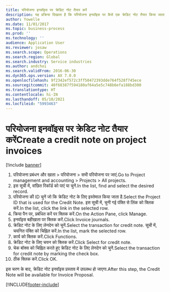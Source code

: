 ```yaml
---
title: परियोजना इनवॉइस पर क्रेडिट नोट तैयार करें
description: यह प्रक्रिया दिखाता है कि परियोजना इनवॉइस पर कैसे एक क्रेडिट नोट तैयार किया जाता है, जो पोस्ट किया जा चुका है.
author: Yowelle
ms.date: 11/01/2017
ms.topic: business-process
ms.prod: ''
ms.technology: ''
audience: Application User
ms.reviewer: josaw
ms.search.scope: Operations
ms.search.region: Global
ms.search.industry: Service industries
ms.author: andchoi
ms.search.validFrom: 2016-06-30
ms.dyn365.ops.version: AX 7.0.0
ms.openlocfilehash: 9f2342ef572c3ff50472393dde764f528f745ece
ms.sourcegitcommit: 40f68387f594180af64a5e5c748b6efa188bd300
ms.translationtype: HT
ms.contentlocale: hi-IN
ms.lasthandoff: 05/10/2021
ms.locfileid: "5993463"
---
```

# <a name="create-a-credit-note-on-project-invoices"></a><span data-ttu-id="a5f25-103">परियोजना इनवॉइस पर क्रेडिट नोट तैयार करें</span><span class="sxs-lookup"><span data-stu-id="a5f25-103">Create a credit note on project invoices</span></span>

[!include [banner](../../includes/banner.md)]

1. <span data-ttu-id="a5f25-104">परियोजना प्रबंधन और खाता > परियोजना > सभी परियोजना पर जाएं.</span><span class="sxs-lookup"><span data-stu-id="a5f25-104">Go to Project management and accounting > Projects > All projects.</span></span> 
2. <span data-ttu-id="a5f25-105">इस सूची में, वांछित रिकॉर्ड को पाएं या चुनें.</span><span class="sxs-lookup"><span data-stu-id="a5f25-105">In the list, find and select the desired record.</span></span> 
3. <span data-ttu-id="a5f25-106">परियोजना की ID चुनें जो कि क्रेडिट नोट के लिए इस्तेमाल किया जाता है.</span><span class="sxs-lookup"><span data-stu-id="a5f25-106">Select the Project ID that is used for the Credit Note.</span></span> <span data-ttu-id="a5f25-107">इस सूची में, चुनी गई पंक्ति से लिंक को क्लिक करें.</span><span class="sxs-lookup"><span data-stu-id="a5f25-107">In the list, click the link in the selected row.</span></span> 
4. <span data-ttu-id="a5f25-108">क्रिया पैन पर, प्रबंधित करें पर क्लिक करें.</span><span class="sxs-lookup"><span data-stu-id="a5f25-108">On the Action Pane, click Manage.</span></span> 
5. <span data-ttu-id="a5f25-109">इनवॉइस बहीखाता पर क्लिक करें.</span><span class="sxs-lookup"><span data-stu-id="a5f25-109">Click Invoice journals.</span></span> 
6. <span data-ttu-id="a5f25-110">क्रेडिट नोट के लिए लेनदेन को चुनें.</span><span class="sxs-lookup"><span data-stu-id="a5f25-110">Select the transaction for credit note.</span></span> <span data-ttu-id="a5f25-111">सूची में, चयनित पंक्ति को चिह्नित करें.</span><span class="sxs-lookup"><span data-stu-id="a5f25-111">In the list, mark the selected row.</span></span> 
7. <span data-ttu-id="a5f25-112">कार्य को क्लिक करें.</span><span class="sxs-lookup"><span data-stu-id="a5f25-112">Click Functions.</span></span> 
8. <span data-ttu-id="a5f25-113">क्रेडिट नोट के लिए चयन को क्लिक करें.</span><span class="sxs-lookup"><span data-stu-id="a5f25-113">Click Select for credit note.</span></span> 
9. <span data-ttu-id="a5f25-114">चेक बॉक्स को चिह्नित करते हुए क्रेडिट नोट के लिए लेनदेन को चुनें.</span><span class="sxs-lookup"><span data-stu-id="a5f25-114">Select the transaction for credit note by marking the check box.</span></span>
10. <span data-ttu-id="a5f25-115"> ठीक क्लिक करें.</span><span class="sxs-lookup"><span data-stu-id="a5f25-115">Click OK.</span></span> 

<span data-ttu-id="a5f25-116">इस चरण के बाद, क्रेडिट नोट इनवॉइस प्रस्ताव में उपलब्ध हो जाएगा.</span><span class="sxs-lookup"><span data-stu-id="a5f25-116">After this step, the Credit Note will be available for Invoice Proposal.</span></span>


[!INCLUDE[footer-include](../../includes/footer-banner.md)]